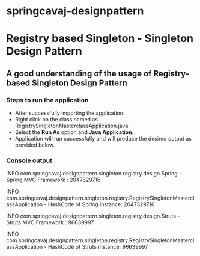 # springcavaj-designpattern

# Registry based Singleton - Singleton Design Pattern

## A good understanding of the usage of Registry-based Singleton Design Pattern

### Steps to run the application
* After successfully importing the application.
* Right click on the class named as RegistrySingletonMasterclassApplication.java.
* Select the <strong>Run As</strong> option and <strong>Java Application</strong>.
* Application will run successfully and will produce the desired output as provided below.

### Console output
INFO com.springcavaj.designpattern.singleton.registry.design.Spring - Spring MVC Framework : 2047329716

INFO com.springcavaj.designpattern.singleton.registry.RegistrySingletonMasterclassApplication - HashCode of Spring instance: 2047329716

INFO com.springcavaj.designpattern.singleton.registry.design.Struts - Struts MVC Framework : 96639997

INFO com.springcavaj.designpattern.singleton.registry.RegistrySingletonMasterclassApplication - HashCode of Struts instance: 96639997
